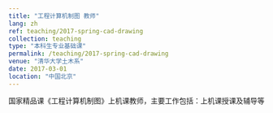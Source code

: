 ```yaml
---
title: "工程计算机制图 教师"
lang: zh
ref: teaching/2017-spring-cad-drawing
collection: teaching
type: "本科生专业基础课"
permalink: /teaching/2017-spring-cad-drawing
venue: "清华大学土木系"
date: 2017-03-01
location: "中国北京"
---
```


国家精品课《工程计算机制图》上机课教师，主要工作包括：上机课授课及辅导等